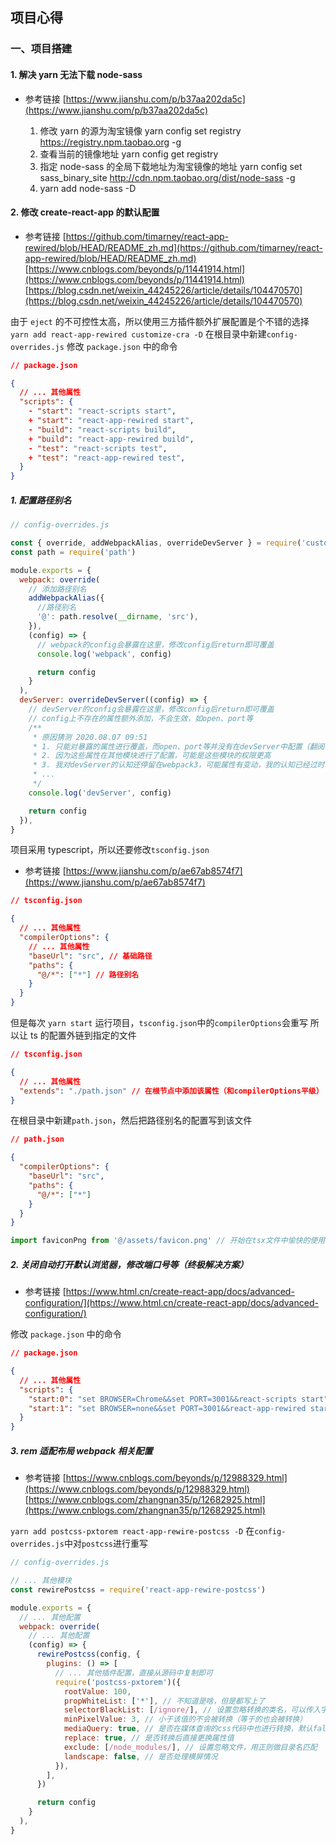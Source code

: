 ## 项目心得

### 一、项目搭建

#### 1. 解决 yarn 无法下载 node-sass

- 参考链接
  [https://www.jianshu.com/p/b37aa202da5c](https://www.jianshu.com/p/b37aa202da5c)

  1. 修改 yarn 的源为淘宝镜像 yarn config set registry https://registry.npm.taobao.org -g
  2. 查看当前的镜像地址 yarn config get registry
  3. 指定 node-sass 的全局下载地址为淘宝镜像的地址
     yarn config set sass_binary_site http://cdn.npm.taobao.org/dist/node-sass -g
  4. yarn add node-sass -D

#### 2. 修改 create-react-app 的默认配置

- 参考链接
  [https://github.com/timarney/react-app-rewired/blob/HEAD/README_zh.md](https://github.com/timarney/react-app-rewired/blob/HEAD/README_zh.md)
  [https://www.cnblogs.com/beyonds/p/11441914.html](https://www.cnblogs.com/beyonds/p/11441914.html)
  [https://blog.csdn.net/weixin_44245226/article/details/104470570](https://blog.csdn.net/weixin_44245226/article/details/104470570)

由于 `eject` 的不可控性太高，所以使用三方插件额外扩展配置是个不错的选择
`yarn add react-app-rewired customize-cra -D`
在根目录中新建`config-overrides.js`
修改 `package.json` 中的命令

```json
// package.json

{
  // ... 其他属性
  "scripts": {
    - "start": "react-scripts start",
    + "start": "react-app-rewired start",
    - "build": "react-scripts build",
    + "build": "react-app-rewired build",
    - "test": "react-scripts test",
    + "test": "react-app-rewired test",
  }
}
```

##### 1. 配置路径别名

```js
// config-overrides.js

const { override, addWebpackAlias, overrideDevServer } = require('customize-cra')
const path = require('path')

module.exports = {
  webpack: override(
    // 添加路径别名
    addWebpackAlias({
      //路径别名
      '@': path.resolve(__dirname, 'src'),
    }),
    (config) => {
      // webpack的config会暴露在这里，修改config后return即可覆盖
      console.log('webpack', config)

      return config
    }
  ),
  devServer: overrideDevServer((config) => {
    // devServer的config会暴露在这里，修改config后return即可覆盖
    // config上不存在的属性额外添加，不会生效，如open、port等
    /**
     * 原因猜测 2020.08.07 09:51
     * 1. 只能对暴露的属性进行覆盖，而open、port等并没有在devServer中配置（翻阅react-script的源码，发现这两个属性确实不在devServer中配置），所以在这里修改这些属性并不生效
     * 2. 因为这些属性在其他模块进行了配置，可能是这些模块的权限更高
     * 3. 我对devServer的认知还停留在webpack3，可能属性有变动，我的认知已经过时了
     * ...
     */
    console.log('devServer', config)

    return config
  }),
}
```

项目采用 typescript，所以还要修改`tsconfig.json`

- 参考链接
  [https://www.jianshu.com/p/ae67ab8574f7](https://www.jianshu.com/p/ae67ab8574f7)

```json
// tsconfig.json

{
  // ... 其他属性
  "compilerOptions": {
    // ... 其他属性
    "baseUrl": "src", // 基础路径
    "paths": {
      "@/*": ["*"] // 路径别名
    }
  }
}
```

但是每次 `yarn start` 运行项目，`tsconfig.json`中的`compilerOptions`会重写
所以让 ts 的配置外链到指定的文件

```json
// tsconfig.json

{
  // ... 其他属性
  "extends": "./path.json" // 在根节点中添加该属性（和compilerOptions平级）
}
```

在根目录中新建`path.json`，然后把路径别名的配置写到该文件

```json
// path.json

{
  "compilerOptions": {
    "baseUrl": "src",
    "paths": {
      "@/*": ["*"]
    }
  }
}
```

```typescript
import faviconPng from '@/assets/favicon.png' // 开始在tsx文件中愉快的使用路径别名
```

##### 2. 关闭自动打开默认浏览器，修改端口号等（终极解决方案）

- 参考链接
  [https://www.html.cn/create-react-app/docs/advanced-configuration/](https://www.html.cn/create-react-app/docs/advanced-configuration/)

修改 `package.json` 中的命令

```json
// package.json

{
  // ... 其他属性
  "scripts": {
    "start:0": "set BROWSER=Chrome&&set PORT=3001&&react-scripts start",
    "start:1": "set BROWSER=none&&set PORT=3001&&react-app-rewired start"
  }
}
```

##### 3. rem 适配布局 webpack 相关配置

- 参考链接
  [https://www.cnblogs.com/beyonds/p/12988329.html](https://www.cnblogs.com/beyonds/p/12988329.html)
  [https://www.cnblogs.com/zhangnan35/p/12682925.html](https://www.cnblogs.com/zhangnan35/p/12682925.html)

`yarn add postcss-pxtorem react-app-rewire-postcss -D`
在`config-overrides.js`中对`postcss`进行重写

```js
// config-overrides.js

// ... 其他模块
const rewirePostcss = require('react-app-rewire-postcss')

module.exports = {
  // ... 其他配置
  webpack: override(
    // ... 其他配置
    (config) => {
      rewirePostcss(config, {
        plugins: () => [
          // ... 其他插件配置，直接从源码中复制即可
          require('postcss-pxtorem')({
            rootValue: 100,
            propWhiteList: ['*'], // 不知道是啥，但是都写上了
            selectorBlackList: [/ignore/], // 设置忽略转换的类名，可以传入字符串或正则，字符串最终也会生成正则
            minPixelValue: 3, // 小于该值的不会被转换（等于的也会被转换）
            mediaQuery: true, // 是否在媒体查询的css代码中也进行转换，默认false
            replace: true, // 是否转换后直接更换属性值
            exclude: [/node_modules/], // 设置忽略文件，用正则做目录名匹配
            landscape: false, // 是否处理横屏情况
          }),
        ],
      })

      return config
    }
  ),
}
```
